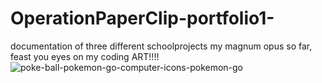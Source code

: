 # OperationPaperClip-portfolio1-
documentation of three different schoolprojects
my magnum opus so far, feast you eyes on my coding ART!!!!
![poke-ball-pokemon-go-computer-icons-pokemon-go](https://github.com/DanielSan-01/OperationPaperClip-portfolio1-/assets/98233180/6484451b-a94e-46f0-b7fd-ba30f0833143)
